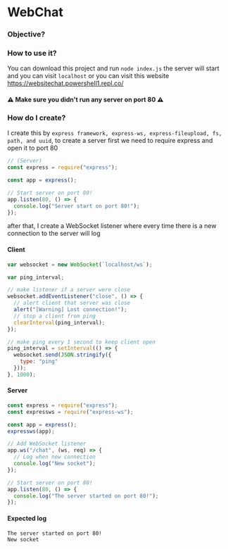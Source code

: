# WebChat
### Objective?
### How to use it?
You can download this project and run ```node index.js``` the server will start and you can visit ```localhost``` or you can visit this website https://websitechat.powershell1.repl.co/<br />
#### ⚠️ Make sure you didn't run any server on port 80 ⚠️
### How do I create?
I create this by ```express framework, express-ws, express-fileupload, fs, path, and uuid```, to create a server first we need to require express and open it to port 80 
```javascript
// (Server)
const express = require("express");

const app = express();

// Start server on port 80!
app.listen(80, () => {
  console.log("Server start on port 80!");
});
```
after that, I create a WebSocket listener where every time there is a new connection to the server will log
#### Client
```javascript
var websocket = new WebSocket(`localhost/ws`);

var ping_interval;

// make listener if a server were close
websocket.addEventListener("close", () => {
  // alert client that server was close
  alert("[Warning] Lost connection!");
  // stop a client from ping
  clearInterval(ping_interval);
});

// make ping every 1 second to keep client open
ping_interval = setInterval(() => {
  websocket.send(JSON.stringify({
    type: "ping"
  }));
}, 1000);
```
#### Server
```javascript
const express = require("express");
const expressws = require("express-ws");

const app = express();
expressws(app);

// Add WebSocket listener
app.ws("/chat", (ws, req) => {
  // Log when new connection
  console.log("New socket");
});

// Start server on port 80!
app.listen(80, () => {
  console.log("The server started on port 80!");
});
```
#### Expected log
```
The server started on port 80!
New socket
```
